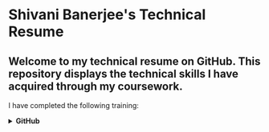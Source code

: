 # Shivani Banerjee's Technical Resume

## Welcome to my technical resume on GitHub. This repository displays the technical skills I have acquired through my coursework.

I have completed the following training:

<details closed="">
     <summary><b>GitHub</b></summary>
     <br />
     <p>
     <ul>
          <h3>First Day on GitHub</h3>
          <li>Introduction to GitHub</li>
          <li>Communicating using Markdown</li>
          <li>Uploading your project on GitHub</li>
          <br />
          <a>In summary, this course has taught me how to navigate around GitHub. The navigation was focused on uploading projects/ files with data that was on my local desktop.</a>
          <br />
          <img src="FirstDay.png" alt="Proof of Completion" align='center' width="600" height="400" border="2" />
          <br />
          <h3>First Week on GitHub</h3>
          <li>GitHub Pages</li>
          <li>Reviewing pull requests</li>
          <li>Managing merge conflicts</li>
          <li>Securing your workflows</li>
          <br />
          <a>In summary, this course has taught me how to utilize uploading a project onto GitHub in a systematic manner. This is useful because I learned how to maximize my learning by using pull requests to see the changes I have made in the duration of my project. This is also useful for others to view my learning curve when viewing my projects.</a>
          <br />
          <img src="FirstWeek.png" alt="Proof of Completion" align='center' width="600" height="400" border="2" />
    </ul>
    </p>
    </details>

